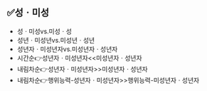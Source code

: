 ## ✅성ㆍ미성
- 성ㆍ미성vs.미성ㆍ성
- 성년ㆍ미성년vs.미성년ㆍ성년
- 성년자ㆍ미성년자vs.미성년자ㆍ성년자
- 시간순👉성년자ㆍ미성년자<<미성년자ㆍ성년자
- 내림차순👉성년자ㆍ미성년자>>미성년자ㆍ성년자
- 내림차순👉행위능력-성년자ㆍ미성년자>>행위능력-미성년자ㆍ성년자
